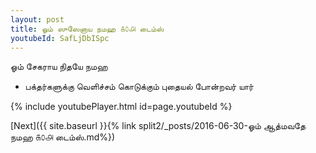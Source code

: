 ```yaml
---
layout: post
title: ஓம் ஸுஸேனாய நமஹ ௧௦௮ டைம்ஸ்
youtubeId: SafLjDbISpc
---
```

 
 
 ஓம் சேகராய நிதயே நமஹ  
 
 -  பக்தர்களுக்கு வெளிச்சம் கொடுக்கும் புதையல் போன்றவர் யார் 
 
  
 
  
 
 
 
 
 
 


{% include youtubePlayer.html id=page.youtubeId %}
 
[Next]({{ site.baseurl }}{% link  split2/_posts/2016-06-30-ஓம் ஆத்மவதே நமஹ ௧௦௮ டைம்ஸ்.md%})
 

